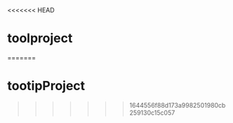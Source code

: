 <<<<<<< HEAD
# toolproject
=======
# tootipProject
>>>>>>> 1644556f88d173a9982501980cb259130c15c057
